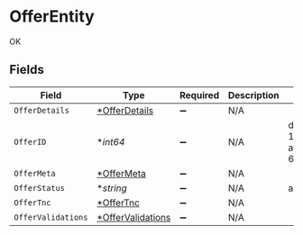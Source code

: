 # OfferEntity

OK


## Fields

| Field                                                        | Type                                                         | Required                                                     | Description                                                  | Example                                                      |
| ------------------------------------------------------------ | ------------------------------------------------------------ | ------------------------------------------------------------ | ------------------------------------------------------------ | ------------------------------------------------------------ |
| `OfferDetails`                                               | [*OfferDetails](../../models/shared/offerdetails.md)         | :heavy_minus_sign:                                           | N/A                                                          |                                                              |
| `OfferID`                                                    | **int64*                                                     | :heavy_minus_sign:                                           | N/A                                                          | d2b430fb-1afe-455a-af31-66d00377b29a                         |
| `OfferMeta`                                                  | [*OfferMeta](../../models/shared/offermeta.md)               | :heavy_minus_sign:                                           | N/A                                                          |                                                              |
| `OfferStatus`                                                | **string*                                                    | :heavy_minus_sign:                                           | N/A                                                          | active                                                       |
| `OfferTnc`                                                   | [*OfferTnc](../../models/shared/offertnc.md)                 | :heavy_minus_sign:                                           | N/A                                                          |                                                              |
| `OfferValidations`                                           | [*OfferValidations](../../models/shared/offervalidations.md) | :heavy_minus_sign:                                           | N/A                                                          |                                                              |